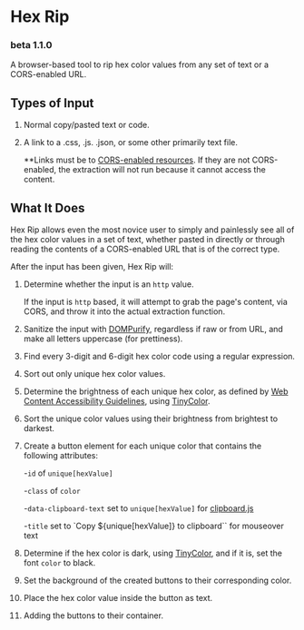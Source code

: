 # Hex Rip
### beta 1.1.0
A browser-based tool to rip hex color values from any set of text or a CORS-enabled URL.

## Types of Input
1. Normal copy/pasted text or code.
2. A link to a .css, .js. .json, or some other primarily text file.

   **Links must be to [CORS-enabled resources](https://developer.mozilla.org/en-US/docs/Web/HTTP/CORS). If they are not CORS-enabled, the extraction will not run because it cannot access the content.

## What It Does
Hex Rip allows even the most novice user to simply and painlessly see all of the hex color values in a set of text, whether pasted in directly or through reading the contents of a CORS-enabled URL that is of the correct type.

After the input has been given, Hex Rip will:
1. Determine whether the input is an `http` value.
   
   If the input is `http` based, it will attempt to grab the page's content, via CORS, and throw it into the actual extraction function.
2. Sanitize the input with [DOMPurify](https://github.com/cure53/DOMPurify), regardless if raw or from URL, and make all letters uppercase (for prettiness).
3. Find every 3-digit and 6-digit hex color code using a regular expression.
4. Sort out only unique hex color values.
5. Determine the brightness of each unique hex color, as defined by [Web Content Accessibility Guidelines](https://www.w3.org/TR/WCAG21/), using [TinyColor](https://github.com/bgrins/TinyColor).
6. Sort the unique color values using their brightness from brightest to darkest.
7. Create a button element for each unique color that contains the following attributes: 

   -`id` of `unique[hexValue]`

   -`class` of `color`

   -`data-clipboard-text` set to `unique[hexValue]` for [clipboard.js](https://github.com/zenorocha/clipboard.js)

   -`title` set to `Copy ${unique[hexValue]} to clipboard`` for mouseover text
8. Determine if the hex color is dark, using [TinyColor](https://github.com/bgrins/TinyColor), and if it is, set the font `color` to black.
9. Set the background of the created buttons to their corresponding color.
10. Place the hex color value inside the button as text.
11. Adding the buttons to their container.